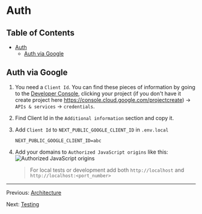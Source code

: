 # Auth

## Table of Contents <!-- omit in toc -->

- [Auth](#auth)
  - [Auth via Google](#auth-via-google)

## Auth via Google

1. You need a `Client Id`. You can find these pieces of information by going to the [Developer Console](https://console.cloud.google.com/), clicking your project (if you don't have it create project here https://console.cloud.google.com/projectcreate) -> `APIs & services` -> `credentials`.

1. Find Client Id in the `Additional information` section and copy it.

1. Add `Client Id` to `NEXT_PUBLIC_GOOGLE_CLIENT_ID` in `.env.local`

   ```text
   NEXT_PUBLIC_GOOGLE_CLIENT_ID=abc
   ```

1. Add your domains to `Authorized JavaScript origins` like this:
   ![Authorized JavaScript origins](https://github.com/brocoders/extensive-react-boilerplate/assets/6001723/39358495-2c14-4dc3-8685-a33b920bc9de)

   > For local tests or development add both `http://localhost` and `http://localhost:<port_number>`

---

Previous: [Architecture](architecture.md)

Next: [Testing](testing.md)
